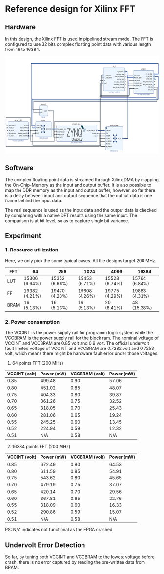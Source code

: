 # Reference design for Xilinx FFT

## Hardware

In this design, the Xilinx FFT is used in pipelined stream mode. The FFT is configured to use 32 bits complex floating point data with various length from 16 to 16384. 

<img src="https://github.com/wincle626/ZCU106_FFT_REF_DESIGN/blob/main/figures/fft_blockdiagram.png" alt="fftblockdiagram"
	title="FFT block diagram" width="960" height="320" />

## Software

The complex floating point data is streamed through Xilinx DMA by mapping the On-Chip-Memory as the input and output buffer. It is also possible to map the DDR memory as the input and output buffer, however, so far there is a delay between input and output sequence that the output data is one frame behind the input data. 

The real sequence is used as the input data and the output data is checked by comparing with a native DFT results using the same input. The comparison is at bit level, so as to capture single bit variance. 

## Experiment

### 1. Resource utilization 

Here, we only pick the some typical cases. All the designs target 200 MHz. 

| FFT  |      64       |      256      |     1024      |      4096     |     16384     |
| ---- | ------------- | ------------- | ------------- | ------------- | ------------- |
| LUT  | 15306 (6.64%) | 15352 (6.66%) | 15453 (6.71%) | 15528 (6.74%) | 15764 (6.84%) |
| FF   | 19382 (4.21%) | 19470 (4.23%) | 19608 (4.26%) | 19775 (4.29%) | 19883 (4.31%) |
| BRAM |    16 (5.13%) |    16 (5.13%) |    16 (5.13%) |    20 (6.41%) |    48 (15.38%)|

### 2. Power consumption

The VCCINT is the power supply rail for programm logic system while the VCCBRAM is the power supply rail for the block ram. The nominal voltage of VCCINT and VCCBRAM are 0.85 volt and 0.9 volt. The official undervolt fault limited voltage of VCCINT and VCCBRAM are 0.7282 volt and 0.7253 volt, which means there might be hardware fault error under those voltages. 

1. 64 points FFT (200 MHz)

| VCCINT (volt) |       Power (mW)       | VCCBRAM (volt) |       Power (mW)       |
| ------------- | ---------------------- | -------------- | ---------------------- |
|      0.85     |         499.48         |      0.90      |          57.06         |
|      0.80     |         451.02         |      0.85      |          48.07         |
|      0.75     |         404.33         |      0.80      |          39.87         |
|      0.70     |         361.26         |      0.75      |          32.52         |
|      0.65     |         318.05         |      0.70      |          25.43         |
|      0.60     |         281.06         |      0.65      |          19.24         |
|      0.55     |         245.25         |      0.60      |          13.45         |
|      0.52     |         224.94         |      0.59      |          12.32         |
|      0.51     |          N/A           |      0.58      |           N/A          |


2. 16384 points FFT (200 MHz)

| VCCINT (volt) |       Power (mW)       | VCCBRAM (volt) |       Power (mW)       |
| ------------- | ---------------------- | -------------- | ---------------------- |
|      0.85     |         672.49         |      0.90      |          64.53         |
|      0.80     |         611.59         |      0.85      |          54.91         |
|      0.75     |         543.62         |      0.80      |          45.65         |
|      0.70     |         479.19         |      0.75      |          37.07         |
|      0.65     |         420.14         |      0.70      |          29.56         |
|      0.60     |         367.81         |      0.65      |          22.76         |
|      0.55     |         318.09         |      0.60      |          16.33         |
|      0.52     |         290.86         |      0.59      |          15.07         |
|      0.51     |          N/A           |      0.58      |           N/A          |

PS: N/A indicates not functional as the FPGA crashed

## Undervolt Error Detection

So far, by tuning both VCCINT and VCCBRAM to the lowest voltage before crash, there is no error captured by reading the pre-written data from BRAM. 

